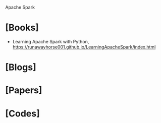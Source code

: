 Apache Spark


# [Books]
+ Learning Apache Spark with Python, https://runawayhorse001.github.io/LearningApacheSpark/index.html

# [Blogs]


# [Papers]


# [Codes]
